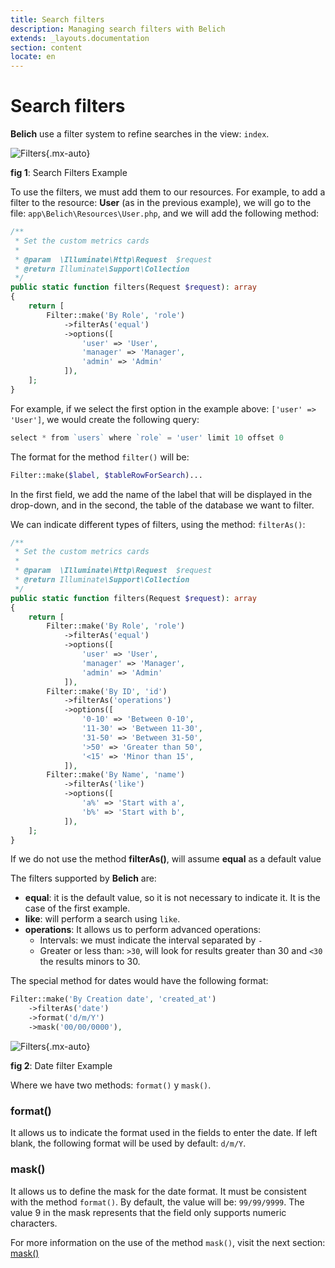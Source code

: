 ```yaml
---
title: Search filters
description: Managing search filters with Belich
extends: _layouts.documentation
section: content
locate: en
---
```


# Search filters

**Belich** use a filter system to refine searches in the view: `index`.

![Filters](../../../assets/images/filters.jpg){.mx-auto}
<div id="legend"><b>fig 1</b>: Search Filters Example</div>

To use the filters, we must add them to our resources. For example, to add a filter to the resource: **User** (as in the previous example), we will go to the file: `app\Belich\Resources\User.php`, and we will add the following method:

```php
/**
 * Set the custom metrics cards
 *
 * @param  \Illuminate\Http\Request  $request
 * @return Illuminate\Support\Collection
 */
public static function filters(Request $request): array
{
    return [
        Filter::make('By Role', 'role')
            ->filterAs('equal')
            ->options([
                'user' => 'User',
                'manager' => 'Manager',
                'admin' => 'Admin'
            ]),
    ];
}
```

For example, if we select the first option in the example above: `['user' => 'User']`, we would create the following query: 

```php 
select * from `users` where `role` = 'user' limit 10 offset 0
```

The format for the method `filter()` will be:

```php 
Filter::make($label, $tableRowForSearch)...
```

In the first field, we add the name of the label that will be displayed in the drop-down, and in the second, the table of the database we want to filter.

We can indicate different types of filters, using the method: `filterAs()`:

```php
/**
 * Set the custom metrics cards
 *
 * @param  \Illuminate\Http\Request  $request
 * @return Illuminate\Support\Collection
 */
public static function filters(Request $request): array
{
    return [
        Filter::make('By Role', 'role')
            ->filterAs('equal')
            ->options([
                'user' => 'User',
                'manager' => 'Manager',
                'admin' => 'Admin'
            ]),
        Filter::make('By ID', 'id')
            ->filterAs('operations')
            ->options([
                '0-10' => 'Between 0-10',
                '11-30' => 'Between 11-30',
                '31-50' => 'Between 31-50',
                '>50' => 'Greater than 50',
                '<15' => 'Minor than 15',
            ]),
        Filter::make('By Name', 'name')
            ->filterAs('like')
            ->options([
                'a%' => 'Start with a',
                'b%' => 'Start with b',
            ]),
    ];
}
```

<div class="alert info">If we do not use the method <strong>filterAs()</strong>, will assume <strong>equal</strong> as a default value</div>

The filters supported by **Belich** are:

- **equal**: it is the default value, so it is not necessary to indicate it. It is the case of the first example.
- **like**: will perform a search using `like`.
- **operations**: It allows us to perform advanced operations: 
    + Intervals: we must indicate the interval separated by `-` 
    + Greater or less than: `>30`, will look for results greater than 30 and `<30` the results minors to 30.

The special method for dates would have the following format:

```php
Filter::make('By Creation date', 'created_at')
    ->filterAs('date')
    ->format('d/m/Y')
    ->mask('00/00/0000'),
```

![Filters](../../../assets/images/filters-date.jpg){.mx-auto}
<div id="legend"><b>fig 2</b>: Date filter Example</div>

Where we have two methods: `format()` y `mask()`.

### format()

It allows us to indicate the format used in the fields to enter the date. If left blank, the following format will be used by default: `d/m/Y`.

### mask()

It allows us to define the mask for the date format. It must be consistent with the method `format()`. By default, the value will be: `99/99/9999`. The value 9 in the mask represents that the field only supports numeric characters. 

For more information on the use of the method `mask()`, visit the next section: [mask()](../fields/patterns)

